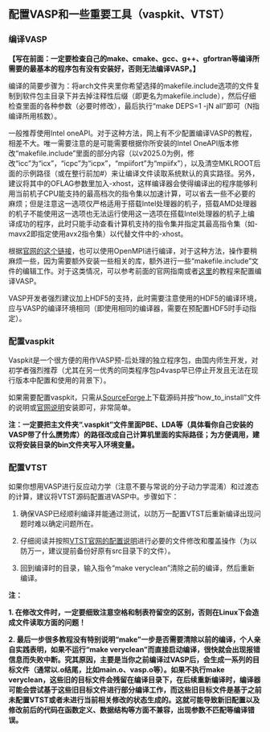 ## 配置VASP和一些重要工具（vaspkit、VTST）

### 编译VASP

**【写在前面：一定要检查自己的make、cmake、gcc、g++、gfortran等编译所需要的最基本的程序包有没有安装好，否则无法编译VASP。】**

编译的简要步骤为：将arch文件夹里你希望选择的makefile.include选项的文件复制到软件包主目录下并去掉注释性后缀（即更名为makefile.include），然后仔细检查里面的各种参数（必要时修改），最后执行“make DEPS=1 -jN all”即可（N指编译所用核数）。

一般推荐使用Intel oneAPI。对于这种方法，网上有不少配置编译VASP的教程，相差不大。唯一需要注意的是可能需要根据你所安装的Intel OneAPI版本修改“makefile.include”里面的部分内容（以v2025.0为例，修改“icc”为“icx”，“icpc”为“icpx”，“mpiifort”为“mpiifx”），以及清空MKLROOT后面的示例路径（或在整行前加#）来让编译文件读取系统默认的真实路径。另外，建议将其中的OFLAG参数里加入-xhost，这样编译器会使得编译出的程序能够利用当前机子CPU能支持的最高档次的指令集以加速计算，可以省去一些不必要的麻烦；但是注意这一选项仅严格适用于搭载Intel处理器的机子，搭载AMD处理器的机子不能使用这一选项也无法运行使用这一选项在搭载Intel处理器的机子上编译成功的程序，此时只能手动查看计算机支持的指令集并指定其最高指令集（如-mavx2即指定使用avx2指令集）以代替文件中的-xhost。

根据[官网的这个链接](https://www.vasp.at/wiki/index.php/Personal_computer_installation)，也可以使用OpenMPI进行编译，对于这种方法，操作要稍麻烦一些，因为需要额外安装一些相关的库，额外进行一些“makefile.include”文件的编辑工作。对于这类情况，可以参考前面的官网指南或者[这里](https://implant.fs.cvut.cz/vasp-compilation/)的教程来配置编译VASP。

VASP开发者强烈建议加上HDF5的支持，此时需要注意使用的HDF5的编译环境，应与VASP的编译环境相同（即使用相同的编译器，需要在预配置HDF5时手动指定）。

### 配置vaspkit

Vaspkit是一个很方便的用作VASP预-后处理的独立程序包，由国内师生开发，对初学者强烈推荐（尤其在另一优秀的同类程序包p4vasp早已停止开发且无法在现行版本中配置和使用的背景下）。

如果需要配置vaspkit，只需从[SourceForge](https://sourceforge.net/projects/vaspkit/)上下载源码并按“how_to_install”文件的说明或[官网说明](https://vaspkit.com/installation.html#id1)安装即可，非常简单。

**注：一定要把主文件夹“.vaspkit”文件里面PBE、LDA等（具体看你自己安装的VASP带了什么赝势库）的路径改成自己计算机里面的实际路径；为方便调用，建议将安装目录的bin文件夹写入环境变量。**

### 配置VTST

如果你想用VASP进行反应动力学（注意不要与常说的分子动力学混淆）和过渡态的计算，建议将VTST源码配置进VASP中。步骤如下：

1. 确保VASP已经顺利编译并能通过测试，以防万一配置VTST后重新编译出现问题时难以确定问题所在。

2. 仔细阅读并按照[VTST官网的配置说明](https://theory.cm.utexas.edu/vtsttools/installation.html)进行必要的文件修改和覆盖操作（为以防万一，建议提前备份好原有src目录下的文件）。

3. 回到编译时的目录，输入指令“make veryclean”清除之前的编译，然后重新编译。

**注：**

**1. 在修改文件时，一定要细致注意空格和制表符留空的区别，否则在Linux下会造成文件读取方面的问题！**

**2. 最后一步很多教程没有特别说明“make”一步是否需要清除以前的编译，个人亲自实践表明，如果不运行“make veryclean”而直接启动编译，很快就会出现报错信息而失败中断。究其原因，主要是当你之前编译过VASP后，会生成一系列的目标文件（通常以.o结尾，比如main.o、vasp.o等）。如果不执行make veryclean，这些旧的目标文件会残留在编译目录下，在后续重新编译时，编译器可能会尝试基于这些旧目标文件进行部分编译工作，而这些旧目标文件是基于之前未配置VTST或者未进行当前相关修改的状态生成的。这就可能导致新旧配置以及修改前后的代码在函数定义、数据结构等方面不兼容，出现参数不匹配等编译错误。**

